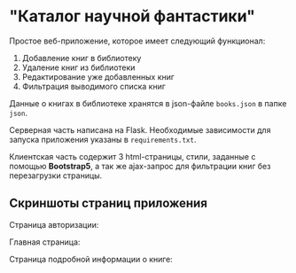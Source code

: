# "Каталог научной фантастики"
Простое веб-приложение, которое имеет следующий функционал:
1. Добавление книг в библиотеку
2. Удаление книг из библиотеки
3. Редактирование уже добавленных книг
4. Фильтрация выводимого списка книг

Данные о книгах в библиотеке хранятся в json-файле `books.json` в папке `json`.

Серверная часть написана на Flask. Необходимые зависимости для запуска приложения указаны в `requirements.txt`.

Клиентская часть содержит 3 html-страницы, стили, заданные с помощью **Bootstrap5**, а так же ajax-запрос для фильтрации книг без перезагрузки страницы.

## Скриншоты страниц приложения
Страница авторизации:


Главная страница:

Страница подробной информации о книге:


